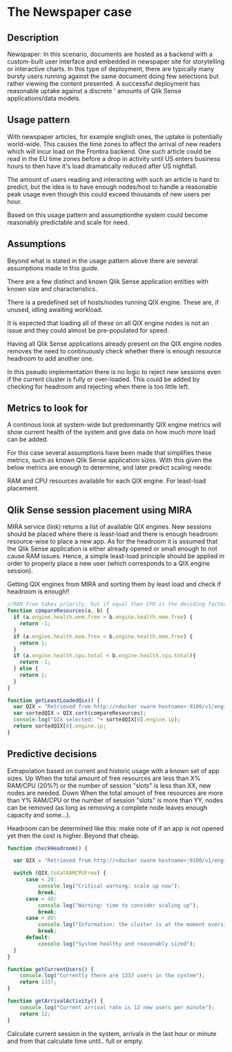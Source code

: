 # The Newspaper case

## Description

Newspaper: In this scenario, documents are hosted as a backend with a custom-built
user interface and embedded in newspaper site for storytelling or interactive
charts. In this type of deployment, there are typically many bursty users running
against the same document doing few selections but rather viewing the content
presented. A successful deployment has reasonable uptake against a discrete '
amounts of Qlik Sense applications/data models.

## Usage pattern

With newspaper articles, for example english ones, the uptake is potentially
world-wide. This causes the time zones to affect the arrival of new readers
which will incur load on the Frontira backend. One such article could be read
in the EU time zones before a drop in activity until US enters business hours
to then have it's load dramatically reduced after US nightfall.

The amount of users reading and interacting with such an article is hard to
predict, but the idea is to have enough nodes/host to handle a reasonable peak
usage even though this could exceed thousands of new users per hour.

Based on this usage pattern and assumptionthe system could become reasonably
predictable and scale for need.

## Assumptions

Beyond what is stated in the usage pattern above there are several assumptions
made in this guide.

There are a few distinct and known Qlik Sense application entities with known
size and characteristics.

There is a predefined set of hosts/nodes running QIX engine. These are, if
unused, idling awaiting workload.

It is expected that loading all of these on all QIX engine nodes is not an
issue and they could almost be pre-populated for speed.

Having all Qlik Sense applications already present on the QIX engine nodes
removes the need to continuously check whether there is enough resource
headroom to add another one.

In this pseudo implementation there is no logic to reject new sessions
even if the current cluster is fully or over-loaded. This could be added
by checking for headroom and rejecting when there is too little left.

## Metrics to look for

A continous look at system-wide but predominantly QIX engine metrics will
show current health of the system and give data on how much more load can
be added.

For this case several assumptions have been made that simplifies these metrics,
such as known Qlik Sense application sizes. With this given the below metrics
are enough to determine, and later predict scaling needs:

RAM and CPU resources available for each QIX engine. For least-load placement.

## Qlik Sense session placement using MIRA

MIRA service (link) returns a list of available QIX engines.
New sessions should be placed where there is least-load and there is enough
headroom resource-wise to place a new app. As for the headroom it is assumed
that the Qlik Sense application is either already opened or small enough to not
cause RAM issues. Hence, a simple least-load principle should be applied in order
to properly place a new user (which corresponds to a QIX engine session).

Getting QIX engines from MIRA and sorting them by least load and check if
headroom is enough!!

```javascript
//RAM free takes priority, but if equal then CPU is the deciding factor
function compareResources(a, b) {
  if (a.engine.health.mem.free > b.engine.health.mem.free) {
    return -1;
  }
  if (a.engine.health.mem.free < b.engine.health.mem.free) {
    return 1;
  }
  if (a.engine.health.cpu.total < b.engine.health.cpu.total){
    return -1;
  } else {
    return 1;
  }
}

function getLeastLoadedQix() {
  var QIX = "Retrieved from http://<docker swarm hostname>:9100/v1/engines"
  var sortedQIX = QIX.sort(compareResources);
  console.log("QIX selected: "+ sortedQIX[0].engine.ip);
  return sortedQIX[0].engine.ip;
}
```

## Predictive decisions

Extrapolation based on current and historic usage with a known set of app sizes.
Up
When the total amount of free resources are less than X% RAM/CPU (20%?) or
the number of session "slots" is less than XX, new nodes are needed.
Down
When the total amount of free resources are more than Y% RAM/CPU or the number
of session "slots" is more than YY, nodes can be removed (as long as removing
a complete node leaves enough capacity and some...).

Headroom can be determined like this:
make note of if an app is not opened yet then the cost is higher. Beyond that
cheap.

```javascript
function checkHeadroom() {

  var QIX = "Retrieved from http://<docker swarm hostname>:9100/v1/engines"

  switch (QIX.totalRAMCPUFree) {
      case < 20:
          console.log("Critical warning: scale up now");
          break;
      case < 40:
          console.log("Warning: time to consider scaling up");
          break;
      case > 80:
          console.log("Information: the cluster is at the moment oversize");
          break;
      default:
          console.log("System healthy and reasonably sized");
  }
}

function getCurrentUsers() {
    console.log("Currently there are 1337 users in the system");
    return 1337;
}

function getArrivalActivity() {
    console.log("Current arrival rate is 12 new users per minute");
    return 12;
}
```

Calculate current session in the system, arrivals in the last hour or
minute and from that calculate time until.. full or empty.
